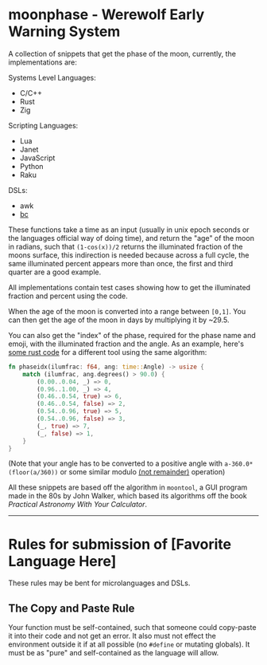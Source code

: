 # moonphase - Werewolf Early Warning System

A collection of snippets that get the phase of the moon, currently, the implementations are:

Systems Level Languages:
* C/C++
* Rust
* Zig

Scripting Languages:
* Lua
* Janet
* JavaScript
* Python
* Raku

DSLs:
* awk
* [bc](https://en.wikipedia.org/wiki/Bc_(programming_language))

These functions take a time as an input (usually in unix epoch seconds or the languages official way of doing time),
and return the "age" of the moon in radians, such that `(1-cos(x))/2` returns the illuminated fraction of the moons
surface, this indirection is needed because across a full cycle, the same illuminated percent appears more than once,
the first and third quarter are a good example.

All implementations contain test cases showing how to get the illuminated fraction and percent using the code.

When the age of the moon is converted into a range between `[0,1]`. You can then get the age
of the moon in days by multiplying it by ~29.5.

You can also get the "index" of the phase, required for the phase name and emoji, with
the illuminated fraction and the angle. As an example, here's [some rust code](https://github.com/oliverkwebb/deskephem/blob/main/src/value.rs#L70)
for a different tool using the same algorithm:

```rust
fn phaseidx(ilumfrac: f64, ang: time::Angle) -> usize {
    match (ilumfrac, ang.degrees() > 90.0) {
        (0.00..0.04, _) => 0,
        (0.96..1.00, _) => 4,
        (0.46..0.54, true) => 6,
        (0.46..0.54, false) => 2,
        (0.54..0.96, true) => 5,
        (0.54..0.96, false) => 3,
        (_, true) => 7,
        (_, false) => 1,
    }
}
```

(Note that your angle has to be converted to a positive angle with `a-360.0*(floor(a/360))` or some similar modulo [(not remainder)](https://www.man7.org/linux/man-pages/man3/fmod.3.html) operation)

All these snippets are based off the algorithm in `moontool`, a GUI program made in the 80s
by John Walker, which based its algorithms off the book *Practical Astronomy With Your Calculator*.

---

# Rules for submission of [Favorite Language Here]

These rules may be bent for microlanguages and DSLs.

## The Copy and Paste Rule

Your function must be self-contained, such that someone could copy-paste
it into their code and not get an error. It also must not effect the
environment outside it if at all possible (no `#define` or mutating globals).
It must be as "pure" and self-contained as the language will allow.

